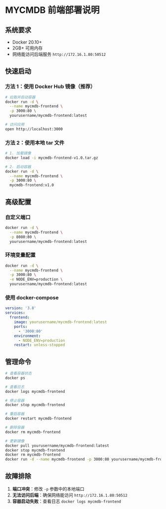 # MYCMDB 前端部署说明

## 系统要求

- Docker 20.10+
- 2GB+ 可用内存
- 网络能访问后端服务 `http://172.16.1.80:50512`

## 快速启动

### 方法 1：使用 Docker Hub 镜像（推荐）

```bash
# 拉取并启动容器
docker run -d \
  --name mycmdb-frontend \
  -p 3000:80 \
  yourusername/mycmdb-frontend:latest

# 访问应用
open http://localhost:3000
```

### 方法 2：使用本地 tar 文件

```bash
# 1. 加载镜像
docker load -i mycmdb-frontend-v1.0.tar.gz

# 2. 启动容器
docker run -d \
  --name mycmdb-frontend \
  -p 3000:80 \
  mycmdb-frontend:v1.0
```

## 高级配置

### 自定义端口

```bash
docker run -d \
  --name mycmdb-frontend \
  -p 8080:80 \
  yourusername/mycmdb-frontend:latest
```

### 环境变量配置

```bash
docker run -d \
  --name mycmdb-frontend \
  -p 3000:80 \
  -e NODE_ENV=production \
  yourusername/mycmdb-frontend:latest
```

### 使用 docker-compose

```yaml
version: '3.8'
services:
  frontend:
    image: yourusername/mycmdb-frontend:latest
    ports:
      - '3000:80'
    environment:
      - NODE_ENV=production
    restart: unless-stopped
```

## 管理命令

```bash
# 查看容器状态
docker ps

# 查看日志
docker logs mycmdb-frontend

# 停止容器
docker stop mycmdb-frontend

# 重启容器
docker restart mycmdb-frontend

# 删除容器
docker rm mycmdb-frontend

# 更新镜像
docker pull yourusername/mycmdb-frontend:latest
docker stop mycmdb-frontend
docker rm mycmdb-frontend
docker run -d --name mycmdb-frontend -p 3000:80 yourusername/mycmdb-frontend:latest
```

## 故障排除

1. **端口冲突**：修改 `-p` 参数中的本地端口
2. **无法访问后端**：确保网络能访问 `http://172.16.1.80:50512`
3. **容器启动失败**：查看日志 `docker logs mycmdb-frontend`
